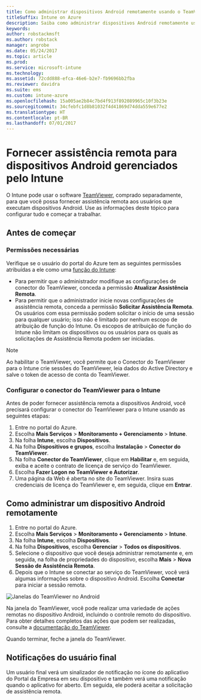 ```yaml
---
title: Como administrar dispositivos Android remotamente usando o TeamViewer
titleSuffix: Intune on Azure
description: Saiba como administrar dispositivos Android remotamente usando o TeamViewer.
keywords: 
author: robstackmsft
ms.author: robstack
manager: angrobe
ms.date: 05/24/2017
ms.topic: article
ms.prod: 
ms.service: microsoft-intune
ms.technology: 
ms.assetid: 72cdd888-efca-46e6-b2e7-fb9696bb2fba
ms.reviewer: davidra
ms.suite: ems
ms.custom: intune-azure
ms.openlocfilehash: 15a005ae2b84c7bd4f913f892089965c10f3b23e
ms.sourcegitcommit: 34cfebfc1d8b81032f4d41869d74dda559e677e2
ms.translationtype: HT
ms.contentlocale: pt-BR
ms.lasthandoff: 07/01/2017
---
```

# <a name="provide-remote-assistance-for-intune-managed-android-devices"></a>Fornecer assistência remota para dispositivos Android gerenciados pelo Intune

O Intune pode usar o software [TeamViewer](https://www.teamviewer.com), comprado separadamente, para que você possa fornecer assistência remota aos usuários que executam dispositivos Android. Use as informações deste tópico para configurar tudo e começar a trabalhar.

## <a name="before-you-start"></a>Antes de começar

### <a name="required-permissions"></a>Permissões necessárias

Verifique se o usuário do portal do Azure tem as seguintes permissões atribuídas a ele como uma [função do Intune](https://docs.microsoft.com/intune-azure/access-control/role-based-access-control):
- Para permitir que o administrador modifique as configurações de conector do TeamViewer, conceda a permissão **Atualizar Assistência Remota**.
- Para permitir que o administrador inicie novas configurações de assistência remota, conceda a permissão **Solicitar Assistência Remota**. Os usuários com essa permissão podem solicitar o início de uma sessão para qualquer usuário; isso não é limitado por nenhum escopo de atribuição de função do Intune. Os escopos de atribuição de função do Intune não limitam os dispositivos ou os usuários para os quais as solicitações de Assistência Remota podem ser iniciadas.

>[!NOTE]
>Ao habilitar o TeamViewer, você permite que o Conector do TeamViewer para o Intune crie sessões do TeamViewer, leia dados do Active Directory e salve o token de acesso de conta do TeamViewer.

### <a name="configure-the-intune-teamviewer-connector"></a>Configurar o conector do TeamViewer para o Intune

Antes de poder fornecer assistência remota a dispositivos Android, você precisará configurar o conector do TeamViewer para o Intune usando as seguintes etapas:


1. Entre no portal do Azure.
2. Escolha **Mais Serviços** > **Monitoramento + Gerenciamento** > **Intune**.
3. Na folha **Intune**, escolha **Dispositivos**.
4. Na folha **Dispositivos e grupos**, escolha **Instalação** > **Conector do TeamViewer**.
5. Na folha **Conector do TeamViewer**, clique em **Habilitar** e, em seguida, exiba e aceite o contrato de licença de serviço do TeamViewer.
6. Escolha **Fazer Logon no TeamViewer e Autorizar**.
7. Uma página da Web é aberta no site do TeamViewer. Insira suas credenciais de licença do TeamViewer e, em seguida, clique em **Entrar**.


## <a name="how-to-remotely-administer-an-android-device"></a>Como administrar um dispositivo Android remotamente

1. Entre no portal do Azure.
2. Escolha **Mais Serviços** > **Monitoramento + Gerenciamento** > **Intune**.
3. Na folha **Intune**, escolha **Dispositivos**.
4. Na folha **Dispositivos**, escolha **Gerenciar** > **Todos os dispositivos**.
5. Selecione o dispositivo que você deseja administrar remotamente e, em seguida, na folha de propriedades do dispositivo, escolha **Mais** > **Nova Sessão de Assistência Remota**.
6. Depois que o Intune se conectar ao serviço do TeamViewer, você verá algumas informações sobre o dispositivo Android. Escolha **Conectar** para iniciar a sessão remota.

![Janelas do TeamViewer no Android](./media/android-teamviewer.png)

Na janela do TeamViewer, você pode realizar uma variedade de ações remotas no dispositivo Android, incluindo o controle remoto do dispositivo. Para obter detalhes completos das ações que podem ser realizadas, consulte a [documentação do TeamViewer](https://www.teamviewer.com/support/documents/).

Quando terminar, feche a janela do TeamViewer.

## <a name="end-user-notifications"></a>Notificações do usuário final

Um usuário final verá um sinalizador de notificação no ícone do aplicativo do Portal da Empresa em seu dispositivo e também verá uma notificação quando o aplicativo for aberto. Em seguida, ele poderá aceitar a solicitação de assistência remota.

